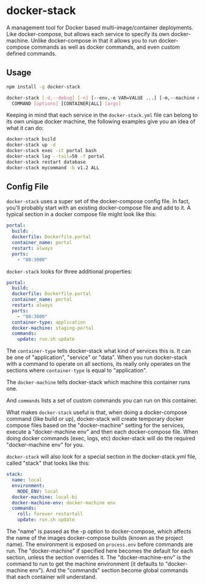 # docker-stack

A management tool for Docker based multi-image/container deployments.  Like docker-compose, but
allows each service to specify its own docker-machine.  Unlike docker-compose in that it allows you
to run docker-compose commands as well as docker commands, and even custom defined commands.

## Usage

```bash
npm install -g docker-stack

docker-stack [-d,--debug] [-n] [--env,-e VAR=VALUE ...] [-m,--machine docker-machine] [-f,--file docker-stack.yml] \
  COMMAND [options] [CONTAINER|ALL] [args]
```

Keeping in mind that each service in the `docker-stack.yml` file can belong to its own unique docker machine, the following
examples give you an idea of what it can do:

```bash
docker-stack build
docker-stack up -d
docker-stack exec -it portal bash
docker-stack log --tail=50 -f portal
docker-stack restart database
docker-stack mycommand -b v1.2 ALL
```

## Config File

`docker-stack` uses a super set of the docker-compose config file.  In fact, you'll probably start
with an existing docker-compose file and add to it.  A typical section in a docker compose file
might look like this:

```yaml
portal:
  build: .
  dockerfile: Dockerfile.portal
  container_name: portal
  restart: always
  ports:
    - "80:3000"
```

`docker-stack` looks for three additional properties:

```yaml
portal:
  build: .
  dockerfile: Dockerfile.portal
  container_name: portal
  restart: always
  ports:
    - "80:3000"
  container-type: application
  docker-machine: staging-portal
  commands:
    update: run.sh update
```

The `container-type` tells docker-stack what kind of services this is.  It can be one of "application", "service" or "data".
When you run docker-stack with a command to operate on all sections, its really only operates on the sections where `container-type`
is equal to "application".

The `docker-machine` tells docker-stack which machine this container runs one.

And `commands` lists a set of custom commands you can run on this container.

What makes `docker-stack` useful is that, when doing a docker-compose command (like build or up), docker-stack will create
temporary docker compose files based on the "docker-machine" setting for the services, execute a "docker-machine env" and
then each docker-compose file.  When doing docker commands (exec, logs, etc) docker-stack will do the required "docker-machine env"
for you.

`docker-stack` will also look for a special section in the docker-stack.yml file, called "stack" that looks like this:

```yaml
stack:
  name: local
  environment:
    NODE_ENV: local
  docker-machine: local-bi
  docker-machine-env: docker-machine env
  commands:
    roll: forever restartall
    update: run.sh update
```

The "name" is passed as the -p option to docker-compose, which affects the name of the images docker-compose builds
(known as the project name).  The environment is exposed on `process.env` before commands are run.  The "docker-machine"
if specified here becomes the default for each section, unless the section overrides it.  The "docker-machine-env" is the
command to run to get the machine environment (it defaults to "docker-machine env").  And the "commands" section become
global commands that each container will understand.


